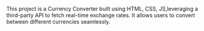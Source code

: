 This project is a Currency Converter built using HTML, CSS, JS,leveraging a third-party API to fetch real-time exchange rates. It allows users to convert between different currencies seamlessly.
